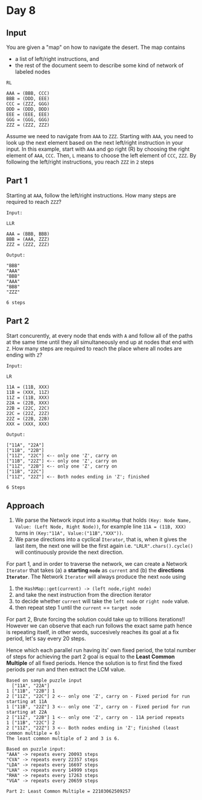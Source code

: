 # Day 8
## Input
You are given a "map" on how to navigate the desert. The map contains 
* a list of left/right instructions, and
* the rest of the document seem to describe some kind of network of labeled nodes
```
RL

AAA = (BBB, CCC)
BBB = (DDD, EEE)
CCC = (ZZZ, GGG)
DDD = (DDD, DDD)
EEE = (EEE, EEE)
GGG = (GGG, GGG)
ZZZ = (ZZZ, ZZZ)
```
Assume we need to navigate from `AAA` to `ZZZ`. Starting with `AAA`, you need to look up the next element based on the next left/right instruction in your input. In this example, start with `AAA` and go right (R) by choosing the right element of `AAA`, `CCC`. Then, `L` means to choose the left element of `CCC`, `ZZZ`. By following the left/right instructions, you reach `ZZZ` in `2` steps

## Part 1
Starting at `AAA`, follow the left/right instructions. How many steps are required to reach `ZZZ`?
```
Input: 

LLR

AAA = (BBB, BBB)
BBB = (AAA, ZZZ)
ZZZ = (ZZZ, ZZZ)

Output: 

"BBB"
"AAA"
"BBB"
"AAA"
"BBB"
"ZZZ"

6 steps
```
## Part 2
Start concurently, at every node that ends with `A` and follow all of the paths at the same time until they all simultaneously end up at nodes that end with `Z`. How many steps are required to reach the place where all nodes are ending with `Z`?
```
Input: 

LR

11A = (11B, XXX)
11B = (XXX, 11Z)
11Z = (11B, XXX)
22A = (22B, XXX)
22B = (22C, 22C)
22C = (22Z, 22Z)
22Z = (22B, 22B)
XXX = (XXX, XXX)

Output: 

["11A", "22A"]
["11B", "22B"]
["11Z", "22C"] <-- only one 'Z', carry on
["11B", "22Z"] <-- only one 'Z', carry on
["11Z", "22B"] <-- only one 'Z', carry on
["11B", "22C"]
["11Z", "22Z"] <-- Both nodes ending in 'Z'; finished

6 Steps
```
## Approach
1. We parse the Network input into a `HashMap` that holds `(Key: Node Name, Value: (Left Node, Right Node))`, for example line `11A = (11B, XXX)` turns in `(Key:"11A", Value:("11B","XXX"))`.
2. We parse directions into a cyclical `Iterator`, that is, when it gives the last item, the next one will be the first again i.e. `"LRLR".chars().cycle()` will continuously provide the next direction.


For part 1, and in order to traverse the network, we can create a Network `Iterator` that takes (a) a **starting `node`** as `current` and (b) the **directions `Iterator`**. The Network `Iterator` will always produce the next `node` using 
1. the `HashMap::get(current) -> (left node,right node)`
2. and take the next instruction from the direction iterator 
3. to decide whether `current` will take the `left node` or `right node` value.
4. then repeat step 1 until the `current` == `target node`

   
For part 2, Brute forcing the solution could take up to trillions iterations!! However we can observe that each run follows the exact same path hence is repeating itself, in other words, succesively reaches its goal at a fix period, let's say every 20 steps. 

Hence which each parallel run having its' own fixed period, the total number of steps for achieving the part 2 goal is equal to the **Least Common Multiple** of all fixed periods. Hence the solution is to first find the fixed periods per run and then extract the LCM value.
```
Based on sample puzzle input
  ["11A", "22A"]
1 ["11B", "22B"] 1
2 ["11Z", "22C"] 2 <-- only one 'Z', carry on - Fixed period for run starting at 11A
1 ["11B", "22Z"] 3 <-- only one 'Z', carry on - Fixed period for run starting at 22A
2 ["11Z", "22B"] 1 <-- only one 'Z', carry on - 11A period repeats
1 ["11B", "22C"] 2
2 ["11Z", "22Z"] 3 <-- Both nodes ending in 'Z'; finished (least common multiple = 6)
The least common multiple of 2 and 3 is 6.

Based on puzzle input:
"AAA" -> repeats every 20093 steps
"CVA" -> repeats every 22357 steps
"LDA" -> repeats every 16697 steps
"LHA" -> repeats every 14999 steps
"RHA" -> repeats every 17263 steps
"VGA" -> repeats every 20659 steps

Part 2: Least Common Multiple = 22103062509257
```
